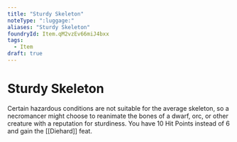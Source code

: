 ```yaml
---
title: "Sturdy Skeleton"
noteType: ":luggage:"
aliases: "Sturdy Skeleton"
foundryId: Item.qM2vzEv66miJ4bxx
tags:
  - Item
draft: true
---
```


# Sturdy Skeleton

Certain hazardous conditions are not suitable for the average skeleton, so a necromancer might choose to reanimate the bones of a dwarf, orc, or other creature with a reputation for sturdiness. You have 10 Hit Points instead of 6 and gain the [[Diehard]] feat.

